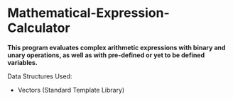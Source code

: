 # Mathematical-Expression-Calculator
**This program evaluates complex arithmetic expressions with binary and unary operations, as well as with pre-defined or yet to be defined variables.**  
  
Data Structures Used:
- Vectors (Standard Template Library)  
  
